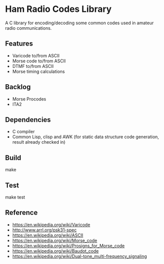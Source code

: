 Ham Radio Codes Library
=======================

A C library for encoding/decoding some common codes used in amateur radio communications.

Features
--------

* Varicode to/from ASCII
* Morse code to/from ASCII
* DTMF to/from ASCII
* Morse timing calculations

Backlog
-------

* Morse Procodes
* ITA2

Dependencies
------------

* C compiler
* Common Lisp, clisp and AWK (for static data structure code generation, result already checked in)

Build
-----

make

Test
----

make test

Reference
---------

* <https://en.wikipedia.org/wiki/Varicode>
* <http://www.arrl.org/psk31-spec>
* <https://en.wikipedia.org/wiki/ASCII>
* <https://en.wikipedia.org/wiki/Morse_code>
* <https://en.wikipedia.org/wiki/Prosigns_for_Morse_code>
* <https://en.wikipedia.org/wiki/Baudot_code>
* <https://en.wikipedia.org/wiki/Dual-tone_multi-frequency_signaling>
